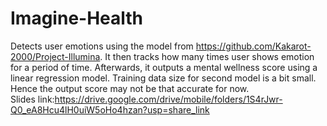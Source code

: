 # Imagine-Health
Detects user emotions using the model from https://github.com/Kakarot-2000/Project-Illumina. It then tracks how many times user shows emotion for a period of time. Afterwards, it outputs a mental wellness score using a linear regression model. Training data size for second model is a bit small. Hence the output score may not be that accurate for now.                      
Slides link:https://drive.google.com/drive/mobile/folders/1S4rJwr-Q0_eA8Hcu4lH0uiW5oHo4hzan?usp=share_link
